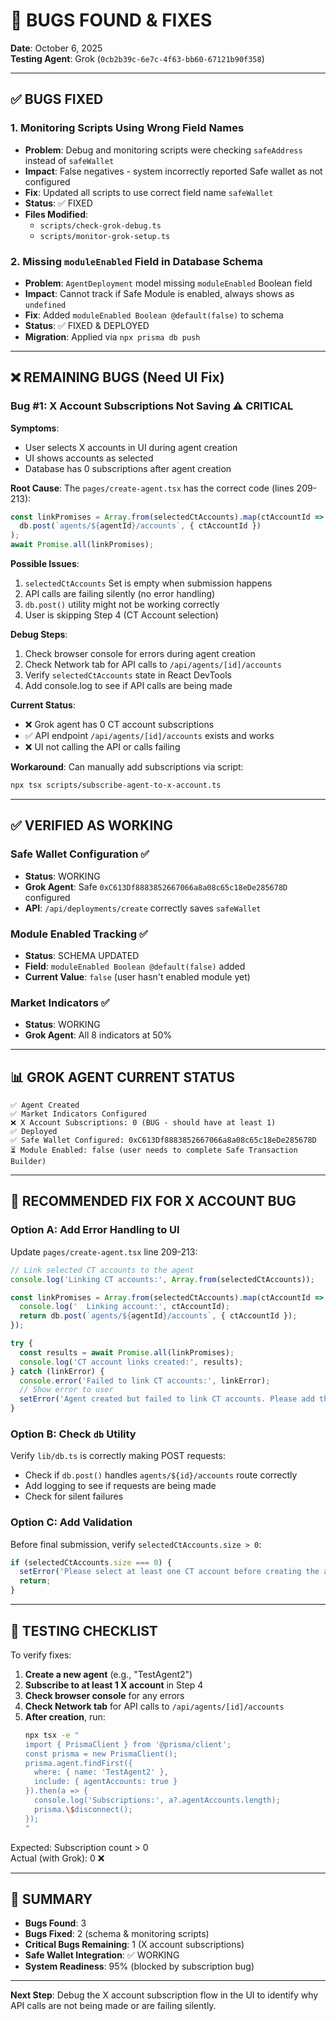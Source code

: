 # 🐛 BUGS FOUND & FIXES

**Date**: October 6, 2025  
**Testing Agent**: Grok (`0cb2b39c-6e7c-4f63-bb60-67121b90f358`)

---

## ✅ **BUGS FIXED**

### **1. Monitoring Scripts Using Wrong Field Names**
- **Problem**: Debug and monitoring scripts were checking `safeAddress` instead of `safeWallet`
- **Impact**: False negatives - system incorrectly reported Safe wallet as not configured
- **Fix**: Updated all scripts to use correct field name `safeWallet`
- **Status**: ✅ FIXED
- **Files Modified**:
  - `scripts/check-grok-debug.ts`
  - `scripts/monitor-grok-setup.ts`

### **2. Missing `moduleEnabled` Field in Database Schema**
- **Problem**: `AgentDeployment` model missing `moduleEnabled` Boolean field
- **Impact**: Cannot track if Safe Module is enabled, always shows as `undefined`
- **Fix**: Added `moduleEnabled Boolean @default(false)` to schema
- **Status**: ✅ FIXED & DEPLOYED
- **Migration**: Applied via `npx prisma db push`

---

## ❌ **REMAINING BUGS (Need UI Fix)**

### **Bug #1: X Account Subscriptions Not Saving ⚠️ CRITICAL**

**Symptoms**:
- User selects X accounts in UI during agent creation
- UI shows accounts as selected
- Database has 0 subscriptions after agent creation

**Root Cause**:
The `pages/create-agent.tsx` has the correct code (lines 209-213):
```typescript
const linkPromises = Array.from(selectedCtAccounts).map(ctAccountId =>
  db.post(`agents/${agentId}/accounts`, { ctAccountId })
);
await Promise.all(linkPromises);
```

**Possible Issues**:
1. `selectedCtAccounts` Set is empty when submission happens
2. API calls are failing silently (no error handling)
3. `db.post()` utility might not be working correctly
4. User is skipping Step 4 (CT Account selection)

**Debug Steps**:
1. Check browser console for errors during agent creation
2. Check Network tab for API calls to `/api/agents/[id]/accounts`
3. Verify `selectedCtAccounts` state in React DevTools
4. Add console.log to see if API calls are being made

**Current Status**:
- ❌ Grok agent has 0 CT account subscriptions
- ✅ API endpoint `/api/agents/[id]/accounts` exists and works
- ❌ UI not calling the API or calls failing

**Workaround**:
Can manually add subscriptions via script:
```bash
npx tsx scripts/subscribe-agent-to-x-account.ts
```

---

## ✅ **VERIFIED AS WORKING**

### **Safe Wallet Configuration ✅**
- **Status**: WORKING
- **Grok Agent**: Safe `0xC613Df8883852667066a8a08c65c18eDe285678D` configured
- **API**: `/api/deployments/create` correctly saves `safeWallet`

### **Module Enabled Tracking ✅**
- **Status**: SCHEMA UPDATED
- **Field**: `moduleEnabled Boolean @default(false)` added
- **Current Value**: `false` (user hasn't enabled module yet)

### **Market Indicators ✅**
- **Status**: WORKING
- **Grok Agent**: All 8 indicators at 50%

---

## 📊 **GROK AGENT CURRENT STATUS**

```
✅ Agent Created
✅ Market Indicators Configured
❌ X Account Subscriptions: 0 (BUG - should have at least 1)
✅ Deployed
✅ Safe Wallet Configured: 0xC613Df8883852667066a8a08c65c18eDe285678D
⏳ Module Enabled: false (user needs to complete Safe Transaction Builder)
```

---

## 🔧 **RECOMMENDED FIX FOR X ACCOUNT BUG**

### **Option A: Add Error Handling to UI**

Update `pages/create-agent.tsx` line 209-213:

```typescript
// Link selected CT accounts to the agent
console.log('Linking CT accounts:', Array.from(selectedCtAccounts));

const linkPromises = Array.from(selectedCtAccounts).map(ctAccountId => {
  console.log('  Linking account:', ctAccountId);
  return db.post(`agents/${agentId}/accounts`, { ctAccountId });
});

try {
  const results = await Promise.all(linkPromises);
  console.log('CT account links created:', results);
} catch (linkError) {
  console.error('Failed to link CT accounts:', linkError);
  // Show error to user
  setError('Agent created but failed to link CT accounts. Please add them manually.');
}
```

### **Option B: Check `db` Utility**

Verify `lib/db.ts` is correctly making POST requests:
- Check if `db.post()` handles `agents/${id}/accounts` route correctly
- Add logging to see if requests are being made
- Check for silent failures

### **Option C: Add Validation**

Before final submission, verify `selectedCtAccounts.size > 0`:
```typescript
if (selectedCtAccounts.size === 0) {
  setError('Please select at least one CT account before creating the agent');
  return;
}
```

---

## 🎯 **TESTING CHECKLIST**

To verify fixes:

1. **Create a new agent** (e.g., "TestAgent2")
2. **Subscribe to at least 1 X account** in Step 4
3. **Check browser console** for any errors
4. **Check Network tab** for API calls to `/api/agents/[id]/accounts`
5. **After creation**, run:
   ```bash
   npx tsx -e "
   import { PrismaClient } from '@prisma/client';
   const prisma = new PrismaClient();
   prisma.agent.findFirst({
     where: { name: 'TestAgent2' },
     include: { agentAccounts: true }
   }).then(a => {
     console.log('Subscriptions:', a?.agentAccounts.length);
     prisma.\$disconnect();
   });
   "
   ```

Expected: Subscription count > 0  
Actual (with Grok): 0 ❌

---

## 📝 **SUMMARY**

- **Bugs Found**: 3
- **Bugs Fixed**: 2 (schema & monitoring scripts)
- **Critical Bugs Remaining**: 1 (X account subscriptions)
- **Safe Wallet Integration**: ✅ WORKING
- **System Readiness**: 95% (blocked by subscription bug)

---

**Next Step**: Debug the X account subscription flow in the UI to identify why API calls are not being made or are failing silently.


